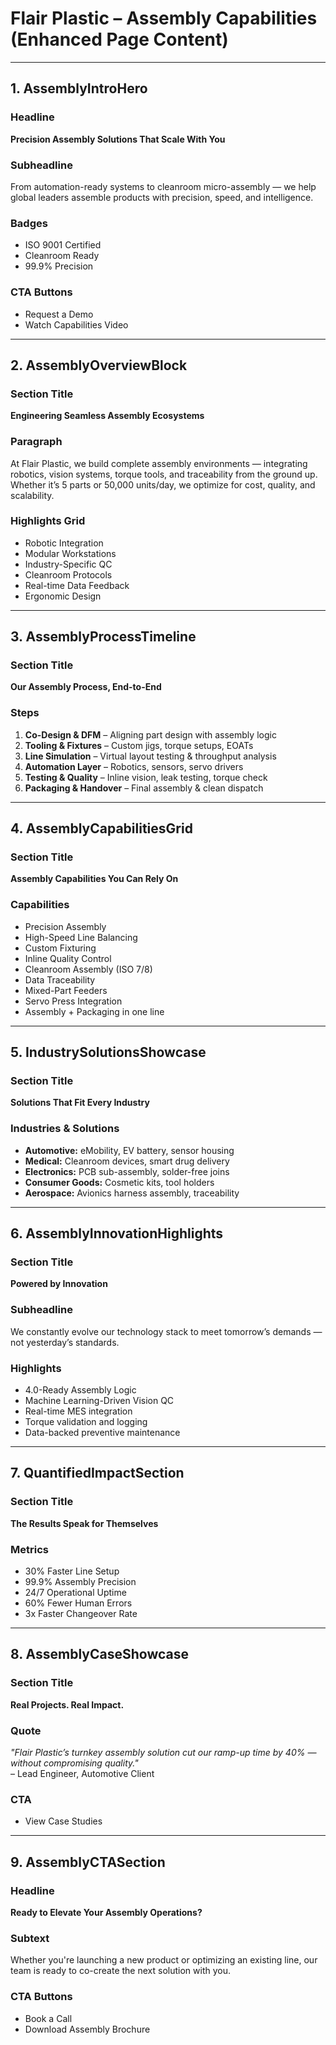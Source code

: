 
# Flair Plastic – Assembly Capabilities (Enhanced Page Content)

---

## 1. AssemblyIntroHero

### Headline
**Precision Assembly Solutions That Scale With You**

### Subheadline
From automation-ready systems to cleanroom micro-assembly — we help global leaders assemble products with precision, speed, and intelligence.

### Badges
- ISO 9001 Certified
- Cleanroom Ready
- 99.9% Precision

### CTA Buttons
- Request a Demo
- Watch Capabilities Video

---

## 2. AssemblyOverviewBlock

### Section Title
**Engineering Seamless Assembly Ecosystems**

### Paragraph
At Flair Plastic, we build complete assembly environments — integrating robotics, vision systems, torque tools, and traceability from the ground up. Whether it’s 5 parts or 50,000 units/day, we optimize for cost, quality, and scalability.

### Highlights Grid
- Robotic Integration
- Modular Workstations
- Industry-Specific QC
- Cleanroom Protocols
- Real-time Data Feedback
- Ergonomic Design

---

## 3. AssemblyProcessTimeline

### Section Title
**Our Assembly Process, End-to-End**

### Steps
1. **Co-Design & DFM** – Aligning part design with assembly logic  
2. **Tooling & Fixtures** – Custom jigs, torque setups, EOATs  
3. **Line Simulation** – Virtual layout testing & throughput analysis  
4. **Automation Layer** – Robotics, sensors, servo drivers  
5. **Testing & Quality** – Inline vision, leak testing, torque check  
6. **Packaging & Handover** – Final assembly & clean dispatch

---

## 4. AssemblyCapabilitiesGrid

### Section Title
**Assembly Capabilities You Can Rely On**

### Capabilities
- Precision Assembly
- High-Speed Line Balancing
- Custom Fixturing
- Inline Quality Control
- Cleanroom Assembly (ISO 7/8)
- Data Traceability
- Mixed-Part Feeders
- Servo Press Integration
- Assembly + Packaging in one line

---

## 5. IndustrySolutionsShowcase

### Section Title
**Solutions That Fit Every Industry**

### Industries & Solutions
- **Automotive:** eMobility, EV battery, sensor housing  
- **Medical:** Cleanroom devices, smart drug delivery  
- **Electronics:** PCB sub-assembly, solder-free joins  
- **Consumer Goods:** Cosmetic kits, tool holders  
- **Aerospace:** Avionics harness assembly, traceability

---

## 6. AssemblyInnovationHighlights

### Section Title
**Powered by Innovation**

### Subheadline
We constantly evolve our technology stack to meet tomorrow’s demands — not yesterday’s standards.

### Highlights
- 4.0-Ready Assembly Logic  
- Machine Learning-Driven Vision QC  
- Real-time MES integration  
- Torque validation and logging  
- Data-backed preventive maintenance

---

## 7. QuantifiedImpactSection

### Section Title
**The Results Speak for Themselves**

### Metrics
- 30% Faster Line Setup  
- 99.9% Assembly Precision  
- 24/7 Operational Uptime  
- 60% Fewer Human Errors  
- 3x Faster Changeover Rate

---

## 8. AssemblyCaseShowcase

### Section Title
**Real Projects. Real Impact.**

### Quote
*"Flair Plastic’s turnkey assembly solution cut our ramp-up time by 40% — without compromising quality."*  
– Lead Engineer, Automotive Client

### CTA
- View Case Studies

---

## 9. AssemblyCTASection

### Headline
**Ready to Elevate Your Assembly Operations?**

### Subtext
Whether you're launching a new product or optimizing an existing line, our team is ready to co-create the next solution with you.

### CTA Buttons
- Book a Call
- Download Assembly Brochure
